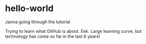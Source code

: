 # hello-world
Janna going through the tutorial

Trying to learn what GitHub is about. 
Eek. Large learning curve, but technology has come so far in the last 6 years!
